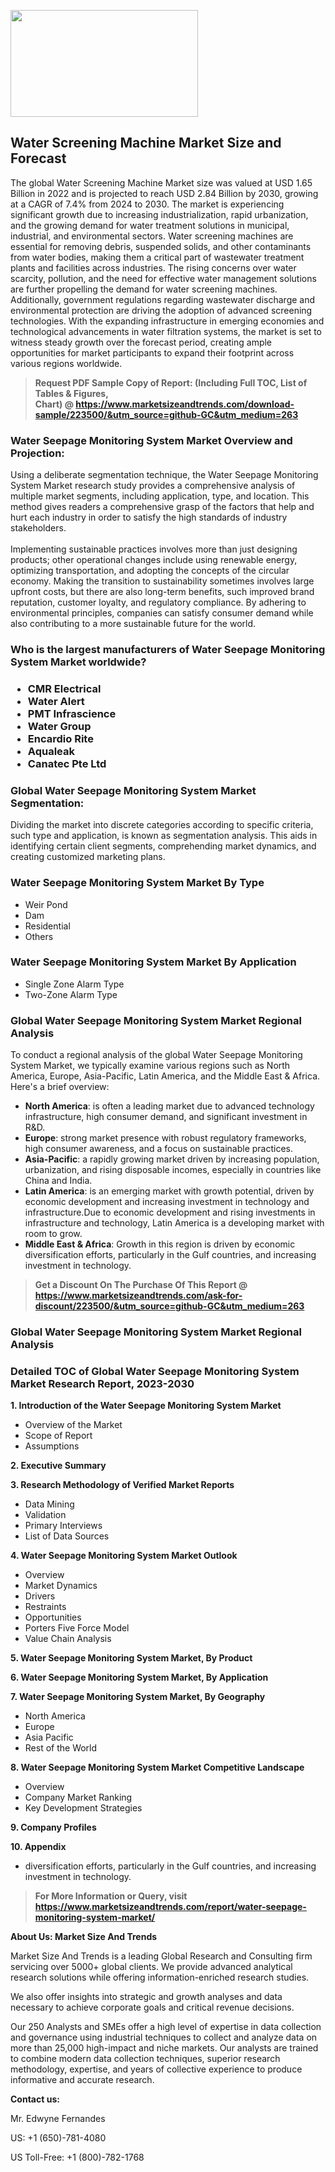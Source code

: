 <p><img class="alignnone size-medium wp-image-20088" src="https://ffe5etoiles.com/wp-content/uploads/2024/12/MST1-300x171.png" alt="" width="300" height="171" /></p><h2>Water Screening Machine Market Size and Forecast</h2><p>The global Water Screening Machine Market size was valued at USD 1.65 Billion in 2022 and is projected to reach USD 2.84 Billion by 2030, growing at a CAGR of 7.4% from 2024 to 2030. The market is experiencing significant growth due to increasing industrialization, rapid urbanization, and the growing demand for water treatment solutions in municipal, industrial, and environmental sectors. Water screening machines are essential for removing debris, suspended solids, and other contaminants from water bodies, making them a critical part of wastewater treatment plants and facilities across industries. The rising concerns over water scarcity, pollution, and the need for effective water management solutions are further propelling the demand for water screening machines. Additionally, government regulations regarding wastewater discharge and environmental protection are driving the adoption of advanced screening technologies. With the expanding infrastructure in emerging economies and technological advancements in water filtration systems, the market is set to witness steady growth over the forecast period, creating ample opportunities for market participants to expand their footprint across various regions worldwide.</p></p><blockquote id="" class=""><strong>Request PDF Sample Copy of Report: (Including Full TOC, List of Tables &amp; Figures, Chart)&nbsp;@&nbsp;<strong><a href="https://www.marketsizeandtrends.com/download-sample/223500/&utm_source=github-GC&utm_medium=263" target="_blank">https://www.marketsizeandtrends.com/download-sample/223500/&utm_source=github-GC&utm_medium=263</a></strong></strong></blockquote><h3 id="" class="">Water Seepage Monitoring System Market&nbsp;Overview and Projection:</h3><p id="" class="">Using a deliberate segmentation technique, the Water Seepage Monitoring System Market research study provides a comprehensive analysis of multiple market segments, including application, type, and location. This method gives readers a comprehensive grasp of the factors that help and hurt each industry in order to satisfy the high standards of industry stakeholders. <br /> <br />Implementing sustainable practices involves more than just designing products; other operational changes include using renewable energy, optimizing transportation, and adopting the concepts of the circular economy. Making the transition to sustainability sometimes involves large upfront costs, but there are also long-term benefits, such improved brand reputation, customer loyalty, and regulatory compliance. By adhering to environmental principles, companies can satisfy consumer demand while also contributing to a more sustainable future for the world.</p><h3 id="" class="">Who is the largest manufacturers of&nbsp;Water Seepage Monitoring System Market worldwide?</h3><h3 class=""><p><ul><li>CMR Electrical </li><li> Water Alert </li><li> PMT Infrascience </li><li> Water Group </li><li> Encardio Rite </li><li> Aqualeak </li><li> Canatec Pte Ltd</li></ul></p></h3><h3 id="" class="">Global&nbsp;Water Seepage Monitoring System Market Segmentation:</h3><p id="" class="">Dividing the market into discrete categories according to specific criteria, such type and application, is known as segmentation analysis. This aids in identifying certain client segments, comprehending market dynamics, and creating customized marketing plans.</p><h3 id="" class="">Water Seepage Monitoring System Market&nbsp;By Type</h3><p><p><ul><li>Weir Pond</li><li> Dam</li><li> Residential</li><li> Others</p></li></ul></p></p><h3 id="" class="">Water Seepage Monitoring System Market&nbsp;By Application</h3><p class=""><p><ul><li>Single Zone Alarm Type</li><li> Two-Zone Alarm Type</li></ul></p></p><h3 id="" class="">Global Water Seepage Monitoring System Market Regional Analysis</h3><p id="" class="">To conduct a regional analysis of the global Water Seepage Monitoring System Market, we typically examine various regions such as North America, Europe, Asia-Pacific, Latin America, and the Middle East &amp; Africa. Here's a brief overview:</p><ul><li><strong>North America</strong>: is often a leading market due to advanced technology infrastructure, high consumer demand, and significant investment in R&amp;D.</li><li><strong>Europe</strong>: strong market presence with robust regulatory frameworks, high consumer awareness, and a focus on sustainable practices.</li><li><strong>Asia-Pacific</strong>: a rapidly growing market driven by increasing population, urbanization, and rising disposable incomes, especially in countries like China and India.</li><li><strong>Latin America</strong>: is an emerging market with growth potential, driven by economic development and increasing investment in technology and infrastructure.Due to economic development and rising investments in infrastructure and technology, Latin America is a developing market with room to grow.</li><li><strong>Middle East &amp; Africa</strong>: Growth in this region is driven by economic diversification efforts, particularly in the Gulf countries, and increasing investment in technology.</li></ul><blockquote id="" class=""><strong>Get a Discount On The Purchase Of This Report @ <strong><a href="https://www.marketsizeandtrends.com/ask-for-discount/223500/&utm_source=github-GC&utm_medium=263" target="_blank">https://www.marketsizeandtrends.com/ask-for-discount/223500/&utm_source=github-GC&utm_medium=263</a></strong></strong></blockquote><h3 id="" class="">Global Water Seepage Monitoring System Market Regional Analysis</h3><h3 id="" class="">Detailed TOC of Global Water Seepage Monitoring System Market Research Report, 2023-2030</h3><p id="" class=""><strong>1. Introduction of the Water Seepage Monitoring System Market</strong></p><ul><li>Overview of the Market</li><li>Scope of Report</li><li>Assumptions</li></ul><p id="" class=""><strong>2. Executive Summary</strong></p><p id="" class=""><strong>3. Research Methodology of Verified Market Reports</strong></p><ul><li>Data Mining</li><li>Validation</li><li>Primary Interviews</li><li>List of Data Sources</li></ul><p id="" class=""><strong>4. Water Seepage Monitoring System Market Outlook</strong></p><ul><li>Overview</li><li>Market Dynamics</li><li>Drivers</li><li>Restraints</li><li>Opportunities</li><li>Porters Five Force Model</li><li>Value Chain Analysis</li></ul><p id="" class=""><strong>5. Water Seepage Monitoring System Market, By Product</strong></p><p id="" class=""><strong>6. Water Seepage Monitoring System Market, By Application</strong></p><p id="" class=""><strong>7. Water Seepage Monitoring System Market, By Geography</strong></p><ul><li>North America</li><li>Europe</li><li>Asia Pacific</li><li>Rest of the World</li></ul><p id="" class=""><strong>8. Water Seepage Monitoring System Market Competitive Landscape</strong></p><ul><li>Overview</li><li>Company Market Ranking</li><li>Key Development Strategies</li></ul><p id="" class=""><strong>9. Company Profiles</strong></p><p id="" class=""><strong>10. Appendix</strong></p><ul><li>diversification efforts, particularly in the Gulf countries, and increasing investment in technology.</li></ul><blockquote id="" class=""><strong>For More Information or Query, visit <strong><strong><a href="https://www.marketsizeandtrends.com/report/water-seepage-monitoring-system-market/" target="_blank">https://www.marketsizeandtrends.com/report/water-seepage-monitoring-system-market/</a></strong></strong></strong></blockquote><p id="" class=""><strong>About Us: Market Size And Trends</strong></p><p id="" class="">Market Size And Trends is a leading Global Research and Consulting firm servicing over 5000+ global clients. We provide advanced analytical research solutions while offering information-enriched research studies.</p><p id="" class="">We also offer insights into strategic and growth analyses and data necessary to achieve corporate goals and critical revenue decisions.</p><p id="" class="">Our 250 Analysts and SMEs offer a high level of expertise in data collection and governance using industrial techniques to collect and analyze data on more than 25,000 high-impact and niche markets. Our analysts are trained to combine modern data collection techniques, superior research methodology, expertise, and years of collective experience to produce informative and accurate research.</p><p id="" class=""><strong>Contact us:</strong></p><p id="" class="">Mr. Edwyne Fernandes</p><p id="" class="">US: +1 (650)-781-4080</p><p id="" class="">US Toll-Free: +1 (800)-782-1768</p>
